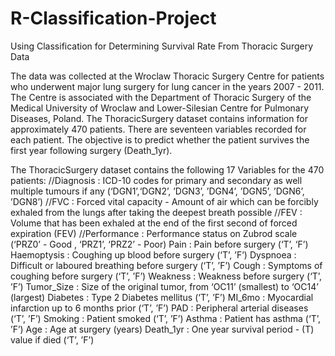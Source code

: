 # R-Classification-Project

Using Classification for Determining Survival Rate From Thoracic Surgery Data

The data was collected at the Wroclaw Thoracic Surgery Centre for patients who underwent major lung
surgery for lung cancer in the years 2007 - 2011. The Centre is associated with the Department of
Thoracic Surgery of the Medical University of Wroclaw and Lower-Silesian Centre for Pulmonary
Diseases, Poland. The ThoracicSurgery dataset contains information for approximately 470 patients.
There are seventeen variables recorded for each patient. The objective is to predict whether the
patient survives the first year following surgery (Death_1yr).

The ThoracicSurgery dataset contains the following 17 Variables for the 470 patients:
  //Diagnosis : ICD-10 codes for primary and secondary as well multiple tumours if any (‘DGN1’,‘DGN2’, ’DGN3’, ’DGN4’, ’DGN5’, ’DGN6’, ’DGN8’)
  //FVC : Forced vital capacity - Amount of air which can be forcibly exhaled from the lungs after taking the deepest breath possible
  //FEV : Volume that has been exhaled at the end of the first second of forced expiration (FEV)
  //Performance : Performance status on Zubrod scale (‘PRZ0’ - Good , ‘PRZ1’, ‘PRZ2’ - Poor)
  Pain : Pain before surgery (‘T’, ‘F’)
  Haemoptysis : Coughing up blood before surgery (‘T’, ’F’)
  Dyspnoea : Difficult or laboured breathing before surgery (‘T’, ’F’)
  Cough : Symptoms of coughing before surgery (‘T’, ’F’)
  Weakness : Weakness before surgery (‘T’, ’F’)
  Tumor_Size : Size of the original tumor, from ‘OC11’ (smallest) to ‘OC14’ (largest)
  Diabetes : Type 2 Diabetes mellitus (‘T’, ’F’)
  MI_6mo : Myocardial infarction up to 6 months prior (‘T’, ’F’)
  PAD : Peripheral arterial diseases (‘T’, ’F’)
  Smoking : Patient smoked (‘T’, ’F’)
  Asthma : Patient has asthma (‘T’, ’F’)
  Age : Age at surgery (years)
  Death_1yr : One year survival period - (T) value if died (‘T’, ’F’)
